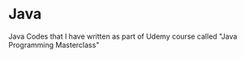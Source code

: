 # Java
Java Codes that I have written as part of Udemy course called "Java Programming Masterclass"
